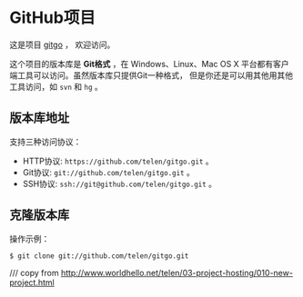 # GitHub项目

这是项目 [gitgo](https://github.com/telen/gitgo) ，
欢迎访问。

这个项目的版本库是 **Git格式** ，在 Windows、Linux、Mac OS X
平台都有客户端工具可以访问。虽然版本库只提供Git一种格式，
但是你还是可以用其他用其他工具访问，如 ``svn`` 和 ``hg`` 。

## 版本库地址

支持三种访问协议：

* HTTP协议: `https://github.com/telen/gitgo.git` 。
* Git协议: `git://github.com/telen/gitgo.git` 。
* SSH协议: `ssh://git@github.com/telen/gitgo.git` 。

## 克隆版本库

操作示例：

    $ git clone git://github.com/telen/gitgo.git

/// copy from http://www.worldhello.net/telen/03-project-hosting/010-new-project.html
